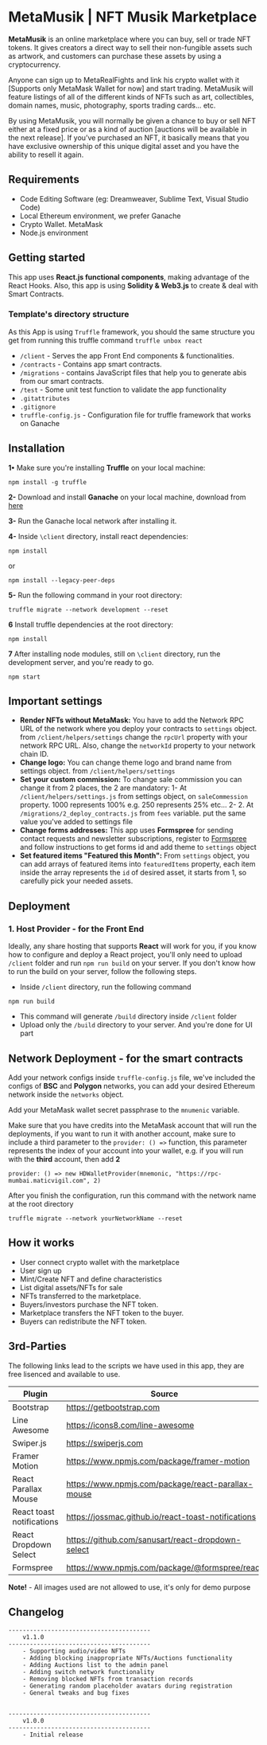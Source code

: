 # MetaMusik | NFT Musik Marketplace

**MetaMusik** is an online marketplace where you can buy, sell or trade NFT tokens. It gives creators a direct way to sell their non-fungible assets such as artwork, and customers can purchase these assets by using a cryptocurrency.

Anyone can sign up to MetaRealFights and link his crypto wallet with it [Supports only MetaMask Wallet for now] and start trading. MetaMusik will feature listings of all of the different kinds of NFTs such as art, collectibles, domain names, music, photography, sports trading cards... etc.

By using MetaMusik, you will normally be given a chance to buy or sell NFT either at a fixed price or as a kind of auction [auctions will be available in the next release]. If you’ve purchased an NFT, it basically means that you have exclusive ownership of this unique digital asset and you have the ability to resell it again.

## Requirements

-   Code Editing Software (eg: Dreamweaver, Sublime Text, Visual Studio Code)
-   Local Ethereum environment, we prefer Ganache
-   Crypto Wallet. MetaMask
-   Node.js environment

## Getting started

This app uses **React.js functional components**, making advantage of the React Hooks. Also, this app is using **Solidity & Web3.js** to create & deal with Smart Contracts.

### Template's directory structure

As this App is using `Truffle` framework, you should the same structure you get from running this truffle command `truffle unbox react`

-   `/client` - Serves the app Front End components & functionalities.
-   `/contracts` - Contains app smart contracts.
-   `/migrations` - contains JavaScript files that help you to generate abis from our smart contracts.
-   `/test` - Some unit test function to validate the app functionality
-   `.gitattributes`
-   `.gitignore`
-   `truffle-config.js` - Configuration file for truffle framework that works on Ganache

## Installation

**1•** Make sure you're installing **Truffle** on your local machine:

```
npm install -g truffle
```

**2-** Download and install **Ganache** on your local machine, download from [here](https://trufflesuite.com/ganache/)

**3-** Run the Ganache local network after installing it.

**4-** Inside `\client` directory, install react dependencies:

```
npm install
```

or

```
npm install --legacy-peer-deps
```

**5-** Run the following command in your root directory:

```
truffle migrate --network development --reset
```

**6** Install truffle dependencies at the root directory:

```
npm install
```

**7** After installing node modules, still on `\client` directory, run the development server, and you're ready to go.

```
npm start
```

## Important settings

-   **Render NFTs without MetaMask:**
    You have to add the Network RPC URL of the network where you deploy your contracts to `settings` object. from `/client/helpers/settings` change the `rpcUrl` property with your network RPC URL.
    Also, change the `networkId` property to your network chain ID.
-   **Change logo:**
    You can change theme logo and brand name from settings object. from `/client/helpers/settings`
-   **Set your custom commission:**
    To change sale commission you can change it from 2 places, the 2 are mandatory:
    1- At `/client/helpers/settings.js` from settings object, on `saleCommession` property. 1000 represents 100% e.g. 250 represents 25% etc...
    2- 2. At `/migrations/2_deploy_contracts.js` from `fees` variable. put the same value you've added to settings file
-   **Change forms addresses:**
    This app uses **Formspree** for sending contact requests and newsletter subscriptions, register to [Formspree](https://formspree.io/) and follow instructions to get forms id and add theme to `settings` object
-   **Set featured items "Featured this Month":**
    From `settings` object, you can add arrays of featured items into `featuredItems` property, each item inside the array represents the `id` of desired asset, it starts from 1, so carefully pick your needed assets.

## Deployment

### 1. Host Provider - for the Front End

Ideally, any share hosting that supports **React** will work for you, if you know how to configure and deploy a React project, you'll only need to upload `/client` folder and run `npm run build` on your server.
If you don't know how to run the build on your server, follow the following steps.

-   Inside `/client` directory, run the following command

```
npm run build
```

-   This command will generate `/build` directory inside `/client` folder
-   Upload only the `/build` directory to your server. And you're done for UI part

## Network Deployment - for the smart contracts

Add your network configs inside `truffle-config.js` file, we've included the configs of **BSC** and **Polygon** networks, you can add your desired Ethereum network inside the `networks` object.

Add your MetaMask wallet secret passphrase to the `mnumenic` variable.

Make sure that you have credits into the MetaMask account that will run the deployments, if you want to run it with another account, make sure to include a third parameter to the `provider: () =>` function, this parameter represents the index of your account into your wallet, e.g. if you will run with the **third** account, then add **2**

```
provider: () => new HDWalletProvider(mnemonic, "https://rpc-mumbai.maticvigil.com", 2)
```

After you finish the configuration, run this command with the network name at the root directory

```
truffle migrate --network yourNetworkName --reset
```

## How it works

-   User connect crypto wallet with the marketplace
-   User sign up
-   Mint/Create NFT and define characteristics
-   List digital assets/NFTs for sale
-   NFTs transferred to the marketplace.
-   Buyers/investors purchase the NFT token.
-   Marketplace transfers the NFT token to the buyer.
-   Buyers can redistribute the NFT token.

## 3rd-Parties

The following links lead to the scripts we have used in this app, they are free lisenced and available to use.

| Plugin                    | Source                                              |
| ------------------------- | --------------------------------------------------- |
| Bootstrap                 | https://getbootstrap.com                            |
| Line Awesome              | https://icons8.com/line-awesome                     |
| Swiper.js                 | https://swiperjs.com                                |
| Framer Motion             | https://www.npmjs.com/package/framer-motion         |
| React Parallax Mouse      | https://www.npmjs.com/package/react-parallax-mouse  |
| React toast notifications | https://jossmac.github.io/react-toast-notifications |
| React Dropdown Select     | https://github.com/sanusart/react-dropdown-select   |
| Formspree                 | https://www.npmjs.com/package/@formspree/react      |

**Note!** - All images used are not allowed to use, it's only for demo purpose

## Changelog

```
----------------------------------------
    v1.1.0
----------------------------------------
    - Supporting audio/video NFTs
    - Adding blocking inappropriate NFTs/Auctions functionality
    - Adding Auctions list to the admin panel
    - Adding switch network functionality
    - Removing blocked NFTs from transaction records
    - Generating random placeholder avatars during registration
    - General tweaks and bug fixes


----------------------------------------
    v1.0.0
----------------------------------------
    - Initial release
```

